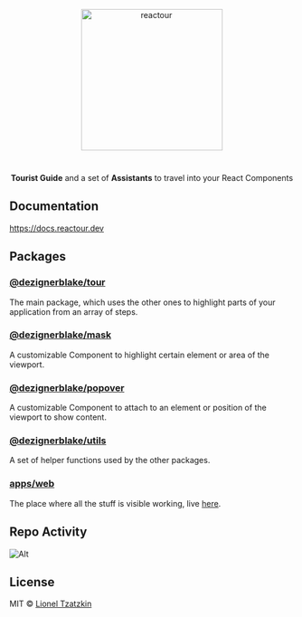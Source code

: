 <p align="center">
  <img alt="reactour" title="reactour" src="https://raw.githubusercontent.com/DezignerBlake/reactour/main/logo.svg" width="250">
</p>
<p align="center" style="margin-top: 40px">
  <strong>Tourist Guide</strong> and a set of <strong>Assistants</strong> to travel into your React Components
</p>

## Documentation

https://docs.reactour.dev

## Packages

### [@dezignerblake/tour](https://github.com/DezignerBlake/reactour/tree/main/packages/tour)

The main package, which uses the other ones to highlight parts of your application from an array of steps.

### [@dezignerblake/mask](https://github.com/DezignerBlake/reactour/tree/main/packages/mask)

A customizable Component to highlight certain element or area of the viewport.

### [@dezignerblake/popover](https://github.com/DezignerBlake/reactour/tree/main/packages/popover)

A customizable Component to attach to an element or position of the viewport to show content.

### [@dezignerblake/utils](https://github.com/DezignerBlake/reactour/tree/main/packages/utils)

A set of helper functions used by the other packages.

### [apps/web](https://github.com/DezignerBlake/reactour/tree/main/apps/web)

The place where all the stuff is visible working, live [here](https://www.reactour.dev).

## Repo Activity

![Alt](https://repobeats.axiom.co/api/embed/3f2f3ea11677e9e844286258ca307eeb4327a04e.svg 'Repobeats analytics image')

## License

MIT © [Lionel Tzatzkin](https://DezignerBlake.com)
